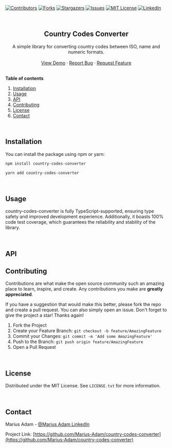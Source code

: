 <a id="readme-top"></a>

[![Contributors][contributors-shield]][contributors-url]
[![Forks][forks-shield]][forks-url]
[![Stargazers][stars-shield]][stars-url]
[![Issues][issues-shield]][issues-url]
[![MIT License][license-shield]][license-url]
[![LinkedIn][linkedin-shield]][linkedin-url]

<br />
<div align="center">
<h2 align="center">Country Codes Converter</h2>

  <p align="center">
    A simple library for converting country codes between ISO, name and numeric formats.
    <br />
    <br />
    <a href="https://stackblitz.com/edit/vitejs-vite-ymdwb7?file=src%2FApp.tsx">View Demo</a>
    ·
    <a href="https://github.com/Marius-Adam/country-codes-converter/issues/new?labels=bug&template=bug-report---.md">Report Bug</a>
    ·
    <a href="https://github.com/Marius-Adam/country-codes-converter/issues/new?labels=enhancement&template=feature-request---.md">Request Feature</a>
  </p>
</div>

<br/>

<summary><b>Table of contents</b></summary>
  <ol>
    <li><a href="#installation">Installation</a></li>
    <li><a href="#usage">Usage</a></li>
    <li><a href="#api">API</a></li>
    <li><a href="#contributing">Contributing</a></li>
    <li><a href="#license">License</a></li>
    <li><a href="#contact">Contact</a></li>
  </ol>

<br/>

## Installation

You can install the package using npm or yarn:

```bash
npm install country-codes-converter

yarn add country-codes-converter
```

<br/>

## Usage

country-codes-converter is fully TypeScript-supported, ensuring type safety and improved development experience. Additionally, it boasts 100% code test coverage, which guarantees the reliability and stability of the library.


<br/>

## API



## Contributing

Contributions are what make the open source community such an amazing place to learn, inspire, and create. Any contributions you make are **greatly appreciated**.

If you have a suggestion that would make this better, please fork the repo and create a pull request. You can also simply open an issue.
Don't forget to give the project a star! Thanks again!

1. Fork the Project
2. Create your Feature Branch: `git checkout -b feature/AmazingFeature`
3. Commit your Changes: `git commit -m 'Add some AmazingFeature'`
4. Push to the Branch: `git push origin feature/AmazingFeature`
5. Open a Pull Request

<br/>

## License

Distributed under the MIT License. See `LICENSE.txt` for more information.

<br/>

## Contact

Marius Adam - [@Marius Adam LinkedIn](https://www.linkedin.com/in/marius-adam-dev/)

Project Link: [https://github.com/Marius-Adam/country-codes-converter](https://github.com/Marius-Adam/country-codes-converter)

<!-- MARKDOWN LINKS & IMAGES -->
<!-- https://www.markdownguide.org/basic-syntax/#reference-style-links -->

[contributors-shield]: https://img.shields.io/github/contributors/Marius-Adam/country-codes-converter.svg?style=for-the-badge
[contributors-url]: https://github.com/Marius-Adam/country-codes-converter/graphs/contributors
[forks-shield]: https://img.shields.io/github/forks/Marius-Adam/country-codes-converter.svg?style=for-the-badge
[forks-url]: https://github.com/Marius-Adam/country-codes-converter/network/members
[stars-shield]: https://img.shields.io/github/stars/Marius-Adam/country-codes-converter.svg?style=for-the-badge
[stars-url]: https://github.com/Marius-Adam/country-codes-converter/stargazers
[issues-shield]: https://img.shields.io/github/issues/Marius-Adam/country-codes-converter.svg?style=for-the-badge
[issues-url]: https://github.com/Marius-Adam/country-codes-converter/issues
[license-shield]: https://img.shields.io/github/license/Marius-Adam/country-codes-converter.svg?style=for-the-badge
[license-url]: https://github.com/Marius-Adam/country-codes-converter/blob/master/LICENSE.txt
[linkedin-shield]: https://img.shields.io/badge/-LinkedIn-black.svg?style=for-the-badge&logo=linkedin&colorB=555
[linkedin-url]: https://linkedin.com/in/marius-adam-dev
